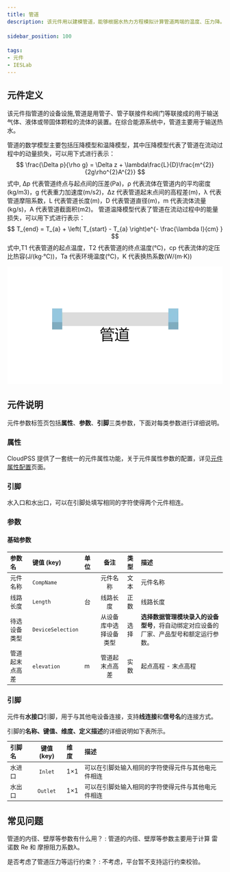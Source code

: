 ```yaml
---
title: 管道
description: 该元件用以建模管道，能够根据水热力方程模拟计算管道两端的温度、压力降。

sidebar_position: 100

tags: 
- 元件
- IESLab
---
```


## 元件定义

该元件指管道的设备设施,管道是用管子、管子联接件和阀门等联接成的用于输送气体、液体或带固体颗粒的流体的装置。在综合能源系统中，管道主要用于输送热水。


管道的数学模型主要包括压降模型和温降模型，其中压降模型代表了管道在流动过程中的动量损失，可以用下式进行表示：
 $$
 \frac{\Delta p}{\rho g} = \Delta z + \lambda\frac{L}{D}\frac{m^{2}}{2g\rho^{2}A^{2}}
 $$
式中, ∆p 代表管道终点与起点间的压差(Pa)，ρ 代表流体在管道内的平均密度(kg/m3)，g 代表重力加速度(m/s2)，∆z 代表管道起末点间的高程差(m)，λ 代表管道摩阻系数，L 代表管道长度(m)，D 代表管道直径(m)，m 代表流体流量(kg/s)，A 代表管道截面积(m2)。 
管道温降模型代表了管道在流动过程中的能量损失，可以用下式进行表示：
 $$
  T_{end} = T_{a} + \left( T_{start} - T_{a} \right)e^{- \frac{\lambda l}{cm} } 
  $$
 式中,T1 代表管道的起点温度，T2 代表管道的终点温度(℃)，cp 代表流体的定压比热容(J/(kg·℃))，Ta 代表环境温度(℃)，K 代表换热系数(W/(m·K))

![管道 =x200](./IES-HD-3Pipe.png )

## 元件说明

元件参数标签页包括**属性**、**参数**、**引脚**三类参数，下面对每类参数进行详细说明。

### 属性

CloudPSS 提供了一套统一的元件属性功能，关于元件属性参数的配置，详见[元件属性配置](/docs/docs/software/xstudio/simstudio/basic/moduleEncapsulation/index.md)页面。


### 引脚
水入口和水出口，可以在引脚处填写相同的字符使得两个元件相连。

### 参数

#### 基础参数

| 参数名 | 键值 (key) | 单位 | 备注 | 类型 | 描述 |
| :--- | :--- | :--- | :--: | :--- | :--- |
| 元件名称 | `CompName` |  | 元件名称 | 文本 | 元件名称 |
| 线路长度 | `Length` | 台 | 线路长度 | 正数 | 线路长度 |
| 待选设备类型 | `DeviceSelection` |  | 从设备库中选择设备类型 | 选择 | **选择数据管理模块录入的设备型号**，将自动绑定对应设备的厂家、产品型号和额定运行参数。|
| 管道起末点高差 | `elevation` | m | 管道起末点高差 | 实数 | 起点高程 - 末点高程 |

### 引脚

元件有**水接口**引脚，用于与其他电设备连接，支持**线连接**和**信号名**的连接方式。

引脚的**名称、键值、维度、定义描述**的详细说明如下表所示。

| 引脚名 | 键值 (key)  | 维度 | 描述 |
| :--- | :--: | :--- | :--- |
| 水进口 | `Inlet` | 1×1 | 可以在引脚处输入相同的字符使得元件与其他电元件相连|
| 水出口 | `Outlet` | 1×1 | 可以在引脚处输入相同的字符使得元件与其他电元件相连|

## 常见问题

管道的内径、壁厚等参数有什么用？
:   管道的内径、壁厚等参数主要用于计算 雷诺数 Re 和 摩擦阻力系数λ。

是否考虑了管道压力等运行约束？
:   不考虑，平台暂不支持运行约束校验。